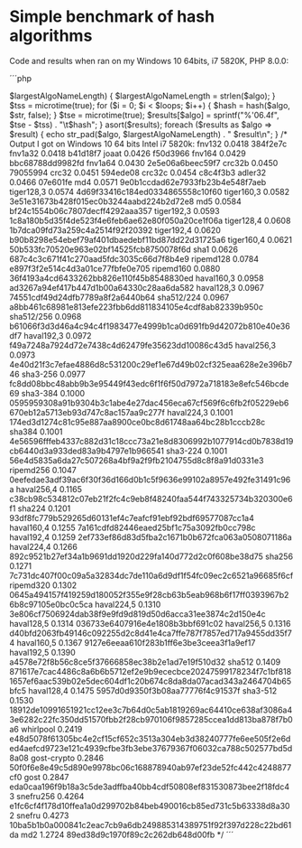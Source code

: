 # Simple benchmark of hash algorithms

Code and results when ran on my Windows 10 64bits, i7 5820K, PHP 8.0.0:

´´´php
<?php // Run this in your terminal with: php hash_speed_simple_benchmark.php

$loops = 100000;
$str = "This string will be hashed";
$results = [];
$hash = '';
$largestAlgoNameLength = 1;
foreach (hash_algos() as $algo) {
	if (strlen($algo) > $largestAlgoNameLength) {
		$largestAlgoNameLength = strlen($algo);
	}
	$tss = microtime(true);
	for ($i = 0; $i < $loops; $i++) {
		$hash = hash($algo, $str, false);
	}
	$tse = microtime(true);
	$results[$algo] = sprintf("%'06.4f", $tse - $tss) . "\t$hash";
}
asort($results);
foreach ($results as $algo => $result) {
	echo str_pad($algo, $largestAlgoNameLength) . "  $result\n";
}

/* Output I got on Windows 10 64 bits Intel i7 5820k:

fnv132       0.0418     384f2e7c
fnv1a32      0.0418     b41d18f7
joaat        0.0426     f50d3966
fnv164       0.0429     bbc68788dd9982fd
fnv1a64      0.0430     2e5e06a6beec59f7
crc32b       0.0450     79055994
crc32        0.0451     594ede08
crc32c       0.0454     c8c4f3b3
adler32      0.0466     07e601fe
md4          0.0571     9e0b1ccdad62e7933fb23b4e548f7aeb
tiger128,3   0.0574     4d69f33416c184ed0334865558c10f60
tiger160,3   0.0582     3e51e31673b428f015ec0b3244aabd224b2d72e8        
md5          0.0584     bf24c1554b06c7807decff4292aaa357
tiger192,3   0.0593     1c8a180b5d35f4de523f4e6feb6ae62e80f050a20ce1f06a
tiger128,4   0.0608     1b7dca09fd73a259c4a2514f92f20392
tiger192,4   0.0620     b90b8298e54ebef79af401dbaedebf11bd87dd22d31725a6
tiger160,4   0.0621     50b533fc70520e963e02bf14525fcb8750078f6d        
sha1         0.0626     687c4c3c671f41c270aad5fdc3035c66d7f8b4e9        
ripemd128    0.0784     e897f3f2e514c4d3a01ce77fbfe0e705
ripemd160    0.0880     36f4193a4cd6433262bb826e110f45b8548830ed        
haval160,3   0.0958     ad3267a94ef417b447d1b00a64330c28aa6da582        
haval128,3   0.0967     74551cdf49d24dfb7789a8f2a6440b64
sha512/224   0.0967     a8bb461c68981e813efe223fbb6dd811834105e4cdf8ab82339b950c
sha512/256   0.0968     b61066f3d3d46a4c94c4f1983477e4999b1ca0d691fb9d42072b810e40e36df7
haval192,3   0.0972     f49a7248a7924d72e7438c4d62479fe35623dd10086c43d5
haval256,3   0.0973     4e40d21f3c7efae4886d8c531200c29ef1e67d49b02cf325eaa628e2e396b746
sha3-256     0.0977     fc8dd08bbc48abb9b3e95449f43edc6f1f6f50d7972a718183e8efc546bcde69
sha3-384     0.1000     0595959308a91b9304b3c1abe4e27dac456eca67cf569f6c6fb2f05229eb6670eb12a5713eb93d747c8ac157aa9c277f
haval224,3   0.1001     174ed3d1274c81c95e887aa8900ce0bc8d61748aa64bc28b1cccb28c
sha384       0.1001     4e56596fffeb4337c882d31c18ccc73a21e8d8306992b1077914cd0b7838d19cb6440d3a933ded83a9b4797e1b966541
sha3-224     0.1001     56e4d5835a6da27c507268a4bf9a2f9fb2104755d8c8f8a91d0331e3
ripemd256    0.1047     0eefedae3adf39ac6f30f36d166d0b1c5f9636e99102a8957e492fe31491c96a
haval256,4   0.1165     c38cb98c534812c07eb21f2fc4c9eb8f48240faa544f743325734b320300e6f1
sha224       0.1201     93df8fc779b529265d60131ef4c7eafcf91ebf92bdf69577087cc1a4
haval160,4   0.1255     7a161cdfd82446eaed25bf1c75a3092fb0cc798c
haval192,4   0.1259     2ef733ef86d83d5fba2c1671b0b672fca063a0508071186a
haval224,4   0.1266     892c9521b27ef34a1b9691dd1920d229fa140d772d2c0f608be38d75
sha256       0.1271     7c731dc407f00c09a5a32834dc7de110a6d9df1f54fc09ec2c6521a96685f6cf
ripemd320    0.1302     0645a494157f419259d180052f355e9f28cb63b5eab968b6f17ff0393967b26b8c97105e0bc0c5ca
haval224,5   0.1310     3e806cf7506924dab38f9e9fd9d819d50d6acca31ee3874c2d150e4c
haval128,5   0.1314     036733e6407916e4e1808b3bbf691c02
haval256,5   0.1316     d40bfd2063fb49146c092255d2c8d41e4ca7ffe787f7857ed717a9455dd35f74
haval160,5   0.1367     9127e6eeaa610f283b1ff6e3be3ceea3f1a9ef17
haval192,5   0.1390     a4578e72f8b56c8ce5f37666858ec38b2e1ad7e19f510d32
sha512       0.1409     871617e7cac4486c8a6b6b5712ef2e9b9ececbce20247599178234f7c1bf8181657ef6aac539b02e5dec604df1c20b674c8da8da07acad343a2464704b65bfc5
haval128,4   0.1475     5957d0d9350f3b08aa77776f4c91537f
sha3-512     0.1530     18912de10991651921cc12ee3c7b64d0c5ab1819269ac64410ce638af3086a43e6282c22fc350dd51570fbb2f28cb970106f9857285ccea1dd813ba878f7b0a6
whirlpool    0.2419     e48d5078f61305bc4e2cf15cf652c3513a304eb3d38240777fe6ee505f2e6ded4aefcd9723e121c4939cfbe3fb3ebe37679367f06032ca788c502577bd5d8a08
gost-crypto  0.2846     50f0f6e8e49c5d890e9978bc06c168878940ab97ef23de52fc442c4248877cf0
gost         0.2847     eda0caa196f9b18a3c5de3adffba40bb4cdf50808ef831530873bee2f18fdc43
snefru256    0.4264     e1fc6cf4f178d10ffea1a0d299702b84beb490016cb85ed731c5b63338d8a302
snefru       0.4273     10ba5b1b0a000841c2eac7cb9a6db249885314389751f92f397d228c22bd61da
md2          1.2724     89ed38d9c1970f89c2c262db648d00fb
*/
´´´
